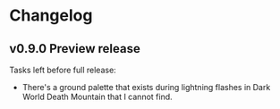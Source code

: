 # Changelog

## v0.9.0 Preview release
Tasks left before full release:
- There's a ground palette that exists during lightning flashes in Dark
  World Death Mountain that I cannot find.
